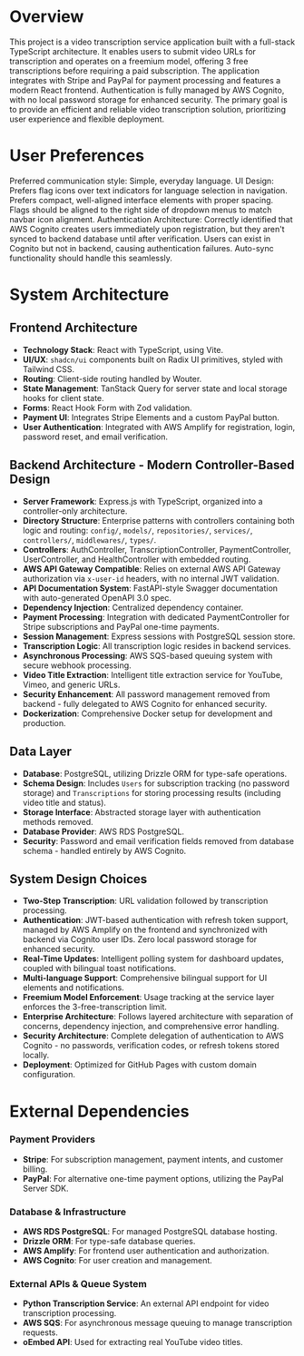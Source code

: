 # Overview

This project is a video transcription service application built with a full-stack TypeScript architecture. It enables users to submit video URLs for transcription and operates on a freemium model, offering 3 free transcriptions before requiring a paid subscription. The application integrates with Stripe and PayPal for payment processing and features a modern React frontend. Authentication is fully managed by AWS Cognito, with no local password storage for enhanced security. The primary goal is to provide an efficient and reliable video transcription solution, prioritizing user experience and flexible deployment.

# User Preferences

Preferred communication style: Simple, everyday language.
UI Design: Prefers flag icons over text indicators for language selection in navigation. Prefers compact, well-aligned interface elements with proper spacing. Flags should be aligned to the right side of dropdown menus to match navbar icon alignment.
Authentication Architecture: Correctly identified that AWS Cognito creates users immediately upon registration, but they aren't synced to backend database until after verification. Users can exist in Cognito but not in backend, causing authentication failures. Auto-sync functionality should handle this seamlessly.

# System Architecture

## Frontend Architecture
- **Technology Stack**: React with TypeScript, using Vite.
- **UI/UX**: `shadcn/ui` components built on Radix UI primitives, styled with Tailwind CSS.
- **Routing**: Client-side routing handled by Wouter.
- **State Management**: TanStack Query for server state and local storage hooks for client state.
- **Forms**: React Hook Form with Zod validation.
- **Payment UI**: Integrates Stripe Elements and a custom PayPal button.
- **User Authentication**: Integrated with AWS Amplify for registration, login, password reset, and email verification.

## Backend Architecture - Modern Controller-Based Design
- **Server Framework**: Express.js with TypeScript, organized into a controller-only architecture.
- **Directory Structure**: Enterprise patterns with controllers containing both logic and routing: `config/`, `models/`, `repositories/`, `services/`, `controllers/`, `middlewares/`, `types/`.
- **Controllers**: AuthController, TranscriptionController, PaymentController, UserController, and HealthController with embedded routing.
- **AWS API Gateway Compatible**: Relies on external AWS API Gateway authorization via `x-user-id` headers, with no internal JWT validation.
- **API Documentation System**: FastAPI-style Swagger documentation with auto-generated OpenAPI 3.0 spec.
- **Dependency Injection**: Centralized dependency container.
- **Payment Processing**: Integration with dedicated PaymentController for Stripe subscriptions and PayPal one-time payments.
- **Session Management**: Express sessions with PostgreSQL session store.
- **Transcription Logic**: All transcription logic resides in backend services.
- **Asynchronous Processing**: AWS SQS-based queuing system with secure webhook processing.
- **Video Title Extraction**: Intelligent title extraction service for YouTube, Vimeo, and generic URLs.
- **Security Enhancement**: All password management removed from backend - fully delegated to AWS Cognito for enhanced security.
- **Dockerization**: Comprehensive Docker setup for development and production.

## Data Layer
- **Database**: PostgreSQL, utilizing Drizzle ORM for type-safe operations.
- **Schema Design**: Includes `Users` for subscription tracking (no password storage) and `Transcriptions` for storing processing results (including video title and status).
- **Storage Interface**: Abstracted storage layer with authentication methods removed.
- **Database Provider**: AWS RDS PostgreSQL.
- **Security**: Password and email verification fields removed from database schema - handled entirely by AWS Cognito.

## System Design Choices
- **Two-Step Transcription**: URL validation followed by transcription processing.
- **Authentication**: JWT-based authentication with refresh token support, managed by AWS Amplify on the frontend and synchronized with backend via Cognito user IDs. Zero local password storage for enhanced security.
- **Real-Time Updates**: Intelligent polling system for dashboard updates, coupled with bilingual toast notifications.
- **Multi-language Support**: Comprehensive bilingual support for UI elements and notifications.
- **Freemium Model Enforcement**: Usage tracking at the service layer enforces the 3-free-transcription limit.
- **Enterprise Architecture**: Follows layered architecture with separation of concerns, dependency injection, and comprehensive error handling.
- **Security Architecture**: Complete delegation of authentication to AWS Cognito - no passwords, verification codes, or refresh tokens stored locally.
- **Deployment**: Optimized for GitHub Pages with custom domain configuration.

# External Dependencies

### Payment Providers
- **Stripe**: For subscription management, payment intents, and customer billing.
- **PayPal**: For alternative one-time payment options, utilizing the PayPal Server SDK.

### Database & Infrastructure
- **AWS RDS PostgreSQL**: For managed PostgreSQL database hosting.
- **Drizzle ORM**: For type-safe database queries.
- **AWS Amplify**: For frontend user authentication and authorization.
- **AWS Cognito**: For user creation and management.

### External APIs & Queue System
- **Python Transcription Service**: An external API endpoint for video transcription processing.
- **AWS SQS**: For asynchronous message queuing to manage transcription requests.
- **oEmbed API**: Used for extracting real YouTube video titles.